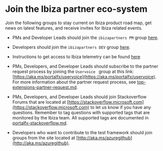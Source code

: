 <a name="join-the-ibiza-partner-eco-system"></a>
# Join the Ibiza partner eco-system

<!-- docs#jointheecosysytem -->

Join the following groups to stay current on Ibiza product road map, get news on latest features, and receive invites for Ibiza related events.

* PMs and Developer Leads should join the `ibizapartners PM`  group [here](https://idweb/IdentityManagement/aspx/common/GlobalSearchResult.aspx?searchtype=e0c132db-08d8-4258-8bce-561687a8a51e&content=ibizapartners-pm&popupFromClipboard=%2Fidentitymanagement%2Faspx%2FGroups%2FEditGroup.aspx%3Fid%3Dacc725b5-30aa-4336-9c81-1867762bb945).

* Developers should join the `ibizapartners DEV` group [here](https://idweb/IdentityManagement/aspx/common/GlobalSearchResult.aspx?searchtype=e0c132db-08d8-4258-8bce-561687a8a51e&content=ibizapartners-pm&popupFromClipboard=%2Fidentitymanagement%2Faspx%2FGroups%2FEditGroup.aspx%3Fid%3D109b1485-33c5-4c00-8e85-69d9b6176b9f).

* Instructions to get access to Ibiza telemetry can be found [here](top-telemetry.md#viewing-telemetry)

* PMs, Developers, and Developer Leads should subscribe to the partner request process by joining the ```Uservoice ``` group at this link:  [https://aka.ms/portalfx/uservoice](https://aka.ms/portalfx/uservoice). For more information about the partner request process, see [top-extensions-partner-request.md](/portal-sdk/generated/top-extensions-partner-request.md).

* PMs, Developers, and Developer Leads  should join Stackoverflow Forums that are located at [https://stackoverflow.microsoft.com](https://stackoverflow.microsoft.com)  to let us know if you have any questions. Remember to tag questions with supported tags that are monitored by the Ibiza team. All supported tags are documented in [portalfx-stackoverflow.md](portalfx-stackoverflow.md).

* Developers who want to contribute to the test framework should join groups from the site located at [http://aka.ms/azuregithub](http://aka.ms/azuregithub).

<!-- docs#jointheecosysytem -->